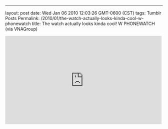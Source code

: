 ---
layout: post
date: Wed Jan 06 2010 12:03:26 GMT-0600 (CST)
tags: Tumblr Posts
Permalink: /2010/01/the-watch-actually-looks-kinda-cool-w-phonewatch
title: The watch actually looks kinda cool!
W PHONEWATCH (via VNAGroup)

<iframe width="500" height="281" id="youtube_iframe" src="https://www.youtube.com/embed/tAITkcjs3Fk?feature=oembed&amp;enablejsapi=1&amp;origin=http://safe.txmblr.com&amp;wmode=opaque" frameborder="0" allowfullscreen=""></iframe>
